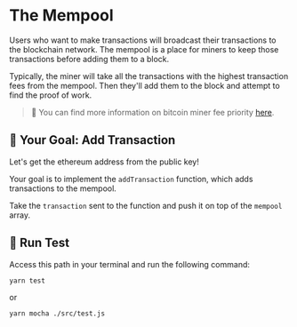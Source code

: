 # The Mempool
Users who want to make transactions will broadcast their transactions to the blockchain network. The mempool is a place for miners to keep those transactions before adding them to a block.

Typically, the miner will take all the transactions with the highest transaction fees from the mempool. Then they'll add them to the block and attempt to find the proof of work.

>📖 You can find more information on bitcoin miner fee priority [here](https://en.bitcoin.it/wiki/Miner_fees#Priority_transactions).

## 🏁 Your Goal: Add Transaction

Let's get the ethereum address from the public key!

Your goal is to implement the `addTransaction` function, which adds transactions to the mempool.

Take the `transaction` sent to the function and push it on top of the `mempool` array.

## 🧪 Run Test

Access this path in your terminal and run the following command:

```bash
yarn test
```

or 

```bash
yarn mocha ./src/test.js
```